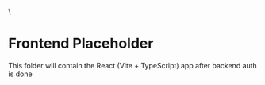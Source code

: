 ﻿\
# Frontend Placeholder
This folder will contain the React (Vite + TypeScript) app after backend auth is done
